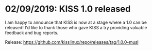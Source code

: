 # 02/09/2019: KISS 1.0 released

I am happy to announce that KISS is now at a stage where a 1.0 can be
released! I'd like to thank those who gave KISS a try providing
valuable feedback and bug reports.

Release: <https://github.com/kisslinux/repo/releases/tag/1.0.0-musl>
